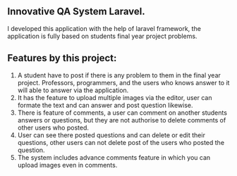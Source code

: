 
## Innovative QA System Laravel.

I developed this application with the help of laravel framework, the application is fully based on students final year project problems.


## Features by this project:

1. A student have to post if there is any problem to them in the final year project. Professors, programmers, and the users who knows answer to it will able to answer via the application.
2. It has the feature to upload multiple images via the editor, user can formate the text and can answer and post question likewise.
3. There is feature of comments, a user can comment on another students answers or questions, but they are not authorise to delete comments of other users who posted.
4. User can see there posted questions and can delete or edit their questions, other users can not delete post of the users who posted the question.
5. The system includes advance comments feature in which you can upload images even in comments.

